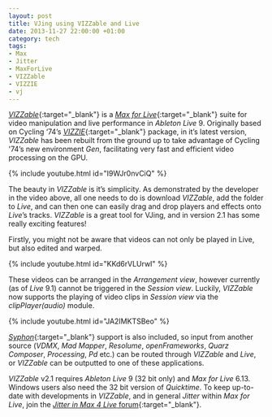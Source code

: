 ```yaml
---
layout: post
title: VJing using VIZZable and Live
date: 2013-11-27 22:00:00 +01:00
category: tech
tags:
- Max
- Jitter
- MaxForLive
- VIZZable
- VIZZIE
- vj
---
```

[*VIZZable*](http://vizzable.zeal.co/){:target="_blank"} is a [*Max for Live*](https://www.ableton.com/en/live/max-for-live/){:target="_blank"} suite for video manipulation and live performance in *Ableton Live* 9. Originally based on Cycling ‘74’s [*VIZZIE*](https://cycling74.com/2010/11/19/introducing-vizzie/){:target="_blank"} package, in it’s latest version, *VIZZable* has been rebuilt from the ground up to take advantage of Cycling '74’s new environment *Gen*, facilitating very fast and efficient video processing on the GPU.

{% include youtube.html id="I9WJr0nvCiQ" %}

The beauty in *VIZZable* is it’s simplicity. As demonstrated by the developer in the video above, all one needs to do is download *VIZZable*, add the folder to *Live*, and can then one can easily drag and drop players and effects onto *Live*’s tracks. *VIZZable* is a great tool for VJing, and in version 2.1 has some really exciting features!

Firstly, you might not be aware that videos can not only be played in Live, but also edited and warped.

{% include youtube.html id="KKd6rVLUrwI" %}

These videos can be arranged in the *Arrangement view*, however currently (as of *Live* 9.1) cannot be triggered in the *Session view*. Luckily, *VIZZable* now supports the playing of video clips in *Session view* via the *clipPlayer(audio)* module.

{% include youtube.html id="JA2IMKTSBeo" %}

[*Syphon*](http://syphon.v002.info/){:target="_blank"} support is also included, so input from another source (*VDMX*, *Mad Mapper*, *Resolume*, *openFrameworks*, *Quarz Composer*, *Processing*, *Pd* etc.) can be routed through *VIZZable* and *Live*, or *VIZZable* can be outputted to one of these applications.

*VIZZable* v2.1 requires *Ableton Live* 9 (32 bit only) and *Max for Live* 6.13.  Windows users also need the 32 bit version of *Quicktime*. To keep up-to-date with developments in *VIZZable*, and in general *Jitter* within *Max for Live*, join the [*Jitter in Max 4 Live* forum](https://groups.google.com/forum/#!forum/jitterinmax4live-){:target="_blank"}.
